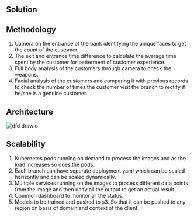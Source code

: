 
## Solution

## Methodology
  1) Camera on the entrance of the bank identifying the unique faces to get the count of the customer.
  2) The exit and entrance time difference to calculate the average time spent by the customer for betterment of customer experience.
  3) Full body analysis of the customers through camera to check the weapons.
  4) Facial analysis of the customers and comparing it with previous records to check the number of times the customer visit the branch to rectify if he/she is a genuine customer.
## Architecture
  
![dfd drawio](https://user-images.githubusercontent.com/20948883/191318328-8c0d452d-5271-4f6e-85cf-6a694c9e0520.svg)

## Scalability
  1) Kubernetes pods running on demand to process the images and as the load increases so does the pods.
  2) Each branch can have seperate deployment yaml which can be scaled horizontly and can be scaled dynamically.
  3) Multiple services running on the images to process different data points from the image and then unify all the output to get an actual result.
  4) Common dashboard to monitor all the status.
  5) Models to be trained and pushed to s3. So that it can be pushed to any region on basis of domain and context of the client.
